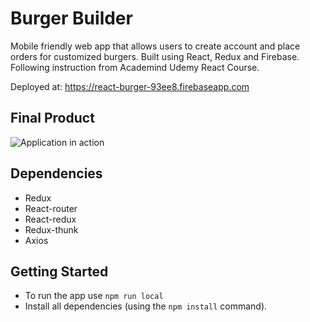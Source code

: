 # Burger Builder

Mobile friendly web app that allows users to create account and place orders for customized burgers. Built using React, Redux and Firebase. Following instruction from Academind Udemy React Course. <br/>

Deployed at: https://react-burger-93ee8.firebaseapp.com

## Final Product

![Application in action](https://github.com/harrishs/burger-builder/blob/master/screen/preview.gif)

## Dependencies

- Redux
- React-router
- React-redux
- Redux-thunk
- Axios

## Getting Started

- To run the app use `npm run local`
- Install all dependencies (using the `npm install` command).
